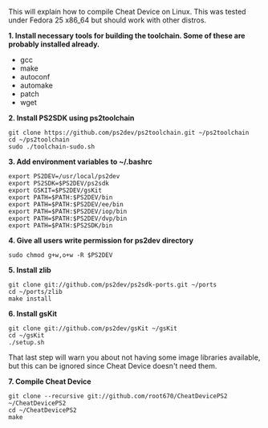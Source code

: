 This will explain how to compile Cheat Device on Linux. This was tested under Fedora 25 x86_64 but should work with other distros.

**1. Install necessary tools for building the toolchain. Some of these are probably installed already.**
 * gcc
 * make
 * autoconf
 * automake
 * patch
 * wget

**2. Install PS2SDK using ps2toolchain**
  ```
git clone https://github.com/ps2dev/ps2toolchain.git ~/ps2toolchain
cd ~/ps2toolchain
sudo ./toolchain-sudo.sh
  ```

**3. Add environment variables to ~/.bashrc**
  ```
export PS2DEV=/usr/local/ps2dev
export PS2SDK=$PS2DEV/ps2sdk
export GSKIT=$PS2DEV/gsKit
export PATH=$PATH:$PS2DEV/bin
export PATH=$PATH:$PS2DEV/ee/bin
export PATH=$PATH:$PS2DEV/iop/bin
export PATH=$PATH:$PS2DEV/dvp/bin
export PATH=$PATH:$PS2SDK/bin
  ```

**4. Give all users write permission for ps2dev directory**
  ```
sudo chmod g+w,o+w -R $PS2DEV
  ```

**5. Install zlib**
  ```
git clone git://github.com/ps2dev/ps2sdk-ports.git ~/ports
cd ~/ports/zlib
make install
  ```

**6. Install gsKit**
  ```
git clone git://github.com/ps2dev/gsKit ~/gsKit
cd ~/gsKit
./setup.sh
  ```
That last step will warn you about not having some image libraries available, but this can be ignored since Cheat Device doesn't need them.

**7. Compile Cheat Device**
  ```
git clone --recursive git://github.com/root670/CheatDevicePS2 ~/CheatDevicePS2
cd ~/CheatDevicePS2
make
  ```